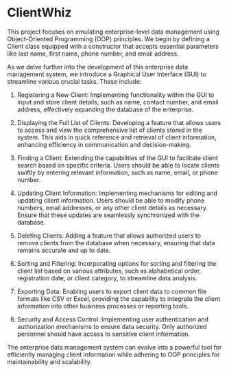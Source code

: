 # ClientWhiz
This project focuses on emulating enterprise-level data management using Object-Oriented Programming (OOP) principles. We begin by defining a Client class equipped with a constructor that accepts essential parameters like last name, first name, phone number, and email address.

As we delve further into the development of this enterprise data management system, we introduce a Graphical User Interface (GUI) to streamline various crucial tasks. These include:

1. Registering a New Client: Implementing functionality within the GUI to input and store client details, such as name, contact number, and email address, effectively expanding the database of the enterprise.

2. Displaying the Full List of Clients: Developing a feature that allows users to access and view the comprehensive list of clients stored in the system. This aids in quick reference and retrieval of client information, enhancing efficiency in communication and decision-making.

3. Finding a Client: Extending the capabilities of the GUI to facilitate client search based on specific criteria. Users should be able to locate clients swiftly by entering relevant information, such as name, email, or phone number.

4. Updating Client Information: Implementing mechanisms for editing and updating client information. Users should be able to modify phone numbers, email addresses, or any other client details as necessary. Ensure that these updates are seamlessly synchronized with the database.

5. Deleting Clients: Adding a feature that allows authorized users to remove clients from the database when necessary, ensuring that data remains accurate and up to date.

6. Sorting and Filtering: Incorporating options for sorting and filtering the client list based on various attributes, such as alphabetical order, registration date, or client category, to streamline data analysis.

7. Exporting Data: Enabling users to export client data to common file formats like CSV or Excel, providing the capability to integrate the client information into other business processes or reporting tools.

8. Security and Access Control: Implementing user authentication and authorization mechanisms to ensure data security. Only authorized personnel should have access to sensitive client information.

The enterprise data management system can evolve into a powerful tool for efficiently managing client information while adhering to OOP principles for maintainability and scalability.






